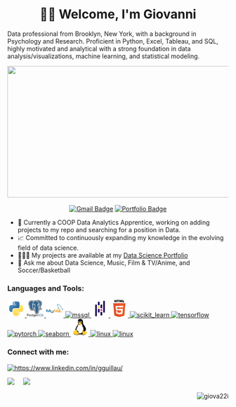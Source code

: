  <h1 align="center"> 👋🏾 Welcome, I'm Giovanni</h1>


 
Data professional from Brooklyn, New York, with a background in Psychology and Research. Proficient in Python, Excel, Tableau, and SQL, highly motivated and analytical with a strong foundation in data analysis/visualizations, machine learning, and statistical modeling. 




<p align="center">
<img src="https://media.giphy.com/media/dWesBcTLavkZuG35MI/giphy.gif" width="600" height="300"  /></p>
  
<div align="center">  
 

[![Gmail Badge](https://img.shields.io/badge/-gguillau98@gmail.com-c14438??style=for-the-badge&logo=Gmail&logoColor=white&link=mailto:gguillau98@gmail.com)](mailto:gguillau98@gmail.com) 
[![Portfolio Badge](https://img.shields.io/badge/Github-Project%20Portfolio-blue??style=for-the-badge&logo=appveyor&link=https://github.com/giova22i/Data-Science-Portfolio/)](https://github.com/giova22i/Data-Science-Portfolio/)</div>

* 🔭 Currently a COOP Data Analytics Apprentice, working on adding projects to my repo and searching for a position in Data.
* 📈 Committed to continuously expanding my knowledge in the evolving field of data science.
* 👨🏿‍💻 My projects are available at my [Data Science Portfolio](https://github.com/giova22i/data-Science-Portfolio)
* 💬 Ask me about Data Science, Music, Film & TV/Anime, and Soccer/Basketball



<h3 align="left">Languages and Tools:</h3>
 
 
<p align="left"></a><a href="https://www.python.org" target="_blank" rel="noreferrer"> <img src="https://raw.githubusercontent.com/devicons/devicon/master/icons/python/python-original.svg" alt="python" width="40" height="40"/> </a><a href="https://www.postgresql.org" target="_blank" rel="noreferrer"> <img src="https://raw.githubusercontent.com/devicons/devicon/master/icons/postgresql/postgresql-original-wordmark.svg" alt="postgresql" width="40" height="40"/> <a href="https://www.mysql.com/" target="_blank"> <img src="https://raw.githubusercontent.com/devicons/devicon/master/icons/mysql/mysql-original-wordmark.svg" alt="mysql" width="40" height="40"/> </a>
</a><a href="https://www.microsoft.com/en-us/sql-server" target="_blank" rel="noreferrer"> <img src="https://www.svgrepo.com/show/303229/microsoft-sql-server-logo.svg" alt="mssql" width="40" height="40"/> </a><a href="https://developer.mozilla.org/en-US/docs/Web/JavaScript" target="_blank" rel="noreferrer"> <a href="https://pandas.pydata.org/" target="_blank" rel="noreferrer"> <img src="https://raw.githubusercontent.com/devicons/devicon/2ae2a900d2f041da66e950e4d48052658d850630/icons/pandas/pandas-original.svg" alt="pandas" width="40" height="40"/> </a><a href="https://html.spec.whatwg.org/multipage/" target="_blank" rel="noreferrer"> <img src="https://raw.githubusercontent.com/devicons/devicon/master/icons/html5/html5-original-wordmark.svg" alt="html5" width="40" height="40"/> </a><a href="https://scikit-learn.org/" target="_blank" rel="noreferrer"> <img src="https://upload.wikimedia.org/wikipedia/commons/0/05/Scikit_learn_logo_small.svg" alt="scikit_learn" width="40" height="40"/> </a><a href="https://www.tensorflow.org" target="_blank" rel="noreferrer"> <img src="https://www.vectorlogo.zone/logos/tensorflow/tensorflow-icon.svg" alt="tensorflow" width="40" height="40"/></a><a href="https://pytorch.org/" target="_blank" rel="noreferrer"> <img src="https://www.vectorlogo.zone/logos/pytorch/pytorch-icon.svg" alt="pytorch" width="40" height="40"/> </a><a href="https://seaborn.pydata.org/" target="_blank" rel="noreferrer"> <img src="https://seaborn.pydata.org/_images/logo-mark-lightbg.svg" alt="seaborn" width="40" height="40"/> </a> <a href="https://www.linux.org/" target="_blank"> <img src="https://raw.githubusercontent.com/devicons/devicon/master/icons/linux/linux-original.svg" alt="linux" width="40" height="40"/> </a>
<a href="https://public.tableau.com/" target="_blank"> <img src="https://cdn.filepicker.io/api/file/jZDILlufSOSDOkuJTZ7J" alt="linux" width="40" height="40"/> </a>
<a href="https://www.microsoft.com/en-us/microsoft-365/excel" target="_blank"> <img src="https://encrypted-tbn0.gstatic.com/images?q=tbn:ANd9GcS5oBezXP1pj2QygJw02RWq52fLES2x7eEfUA&usqp=CAU" alt="linux" width="40" height="40"/> </a>
</p>

<h3 align="left">Connect with me:</h3>

<div align="left">

<a href="https://www.linkedin.com/in/gguillau" target="blank"><img align="center" src="https://raw.githubusercontent.com/rahuldkjain/github-profile-readme-generator/master/src/images/icons/Social/linked-in-alt.svg" alt="https://www.linkedin.com/in/gguillau/" height="30" width="40" /></a></div>




<div class='container'>
<img style="height: auto; width: 48%;" class="img" src="https://github-readme-stats-sigma-five.vercel.app/api?username=giova22i&show_icons=true&theme=default&locale=en" />
&nbsp;
&nbsp;
<img style="height: auto; width: 48%;" class="img" src="https://github-readme-streak-stats-lyart-seven.vercel.app?user=giova22i&theme=default&date_format=j%20M%5B%20Y%5D&card" /></div>
</div>

<p align="right"> <img src="https://komarev.com/ghpvc/?username=giova22i&label=Profile%20views&color=0e75b6&style=flat" alt="giova22i" /> </p>

